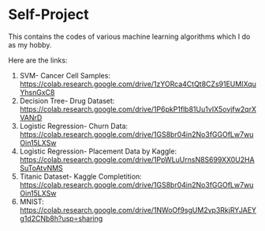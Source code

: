 # Self-Project
This contains the codes of various machine learning algorithms which I do as my hobby.


Here are the links:
1) SVM- Cancer Cell Samples: https://colab.research.google.com/drive/1zYORca4CtQt8CZs91EUMIXquYhsnGxC8
2) Decision Tree- Drug Dataset: https://colab.research.google.com/drive/1P6pkP1flb81Uu1vIX5ovjfw2qrXVANrD
3) Logistic Regression- Churn Data: https://colab.research.google.com/drive/1GS8br04in2No3fGGOfLw7wuOin15LXSw
4) Logistic Regression- Placement Data by Kaggle: https://colab.research.google.com/drive/1PpWLuUrnsN8S699XX0U2HASuToAtvNMS
5) Titanic Dataset- Kaggle Completition: https://colab.research.google.com/drive/1GS8br04in2No3fGGOfLw7wuOin15LXSw
6) MNIST: https://colab.research.google.com/drive/1NWoOf9sgUM2vp3RkjRYJAEYg1d2CNb8h?usp=sharing
